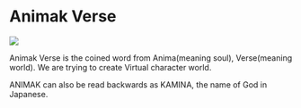 # Animak Verse

![](.gitbook/assets/ANIMAK\_WP\_01.png)

Animak Verse is the coined word from Anima(meaning soul), Verse(meaning world). We are trying to create Virtual character world.

ANIMAK can also be read backwards as KAMINA, the name of God in Japanese.
